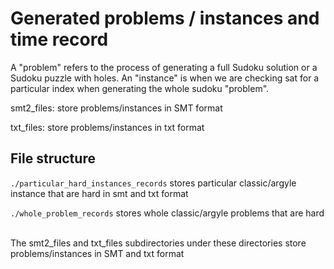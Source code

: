 # Generated problems / instances and time record
A "problem" refers to the process of generating a full Sudoku solution or a Sudoku puzzle with holes.
An "instance" is when we are checking sat for a particular index when generating the whole sudoku "problem".

smt2_files: store problems/instances in SMT format

txt_files: store problems/instances in txt format

## File structure
`./particular_hard_instances_records` stores particular classic/argyle instance that are hard in smt and txt format

`./whole_problem_records` stores whole classic/argyle problems that are hard

<br />
The smt2_files and txt_files subdirectories under these directories store problems/instances in SMT and txt format


